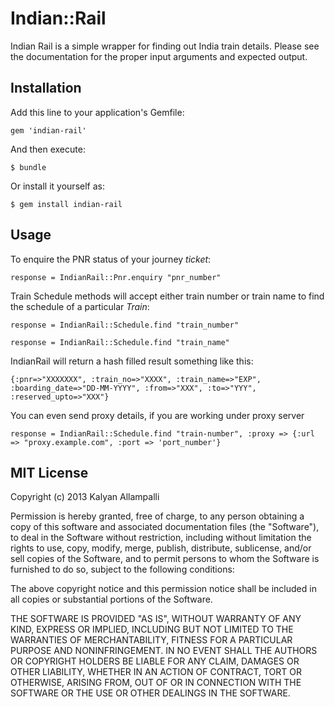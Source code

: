 # Indian::Rail

Indian Rail is a simple wrapper for finding out India train details. Please see the documentation for the proper input arguments and expected output.

## Installation

Add this line to your application's Gemfile:

    gem 'indian-rail'

And then execute:

    $ bundle

Or install it yourself as:

    $ gem install indian-rail

## Usage

To enquire the PNR status of your journey *ticket*:

	response = IndianRail::Pnr.enquiry "pnr_number"
	
Train Schedule methods will accept either train number or train name to find the schedule of a particular *Train*:

	response = IndianRail::Schedule.find "train_number"
	
	response = IndianRail::Schedule.find "train_name"
	
IndianRail will return a hash filled result something like this:
	
	{:pnr=>"XXXXXXX", :train_no=>"XXXX", :train_name=>"EXP", :boarding_date=>"DD-MM-YYYY", :from=>"XXX", :to=>"YYY", :reserved_upto=>"XXX"}

You can even send proxy details, if you are working under proxy server

	response = IndianRail::Schedule.find "train-number", :proxy => {:url => "proxy.example.com", :port => 'port_number'}
	
## MIT License

Copyright (c) 2013 Kalyan Allampalli

Permission is hereby granted, free of charge, to any person obtaining
a copy of this software and associated documentation files (the
"Software"), to deal in the Software without restriction, including
without limitation the rights to use, copy, modify, merge, publish,
distribute, sublicense, and/or sell copies of the Software, and to
permit persons to whom the Software is furnished to do so, subject to
the following conditions:

The above copyright notice and this permission notice shall be
included in all copies or substantial portions of the Software.

THE SOFTWARE IS PROVIDED "AS IS", WITHOUT WARRANTY OF ANY KIND,
EXPRESS OR IMPLIED, INCLUDING BUT NOT LIMITED TO THE WARRANTIES OF
MERCHANTABILITY, FITNESS FOR A PARTICULAR PURPOSE AND
NONINFRINGEMENT. IN NO EVENT SHALL THE AUTHORS OR COPYRIGHT HOLDERS BE
LIABLE FOR ANY CLAIM, DAMAGES OR OTHER LIABILITY, WHETHER IN AN ACTION
OF CONTRACT, TORT OR OTHERWISE, ARISING FROM, OUT OF OR IN CONNECTION
WITH THE SOFTWARE OR THE USE OR OTHER DEALINGS IN THE SOFTWARE.